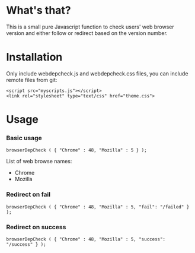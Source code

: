# What's that?

This is a small pure Javascript function to check users' web browser version and either follow or redirect based on the
version number. 


# Installation
Only include webdepcheck.js and webdepcheck.css files, you can include remote files from git:

    <script src="myscripts.js"></script>
    <link rel="stylesheet" type="text/css" href="theme.css">



# Usage

### Basic usage
```browserDepCheck ( { "Chrome" : 48, "Mozilla" : 5 } );```


List of web browse names:

* Chrome
* Mozilla 

### Redirect on fail
```browserDepCheck ( { "Chrome" : 48, "Mozilla" : 5, "fail": "/failed" } );```

### Redirect on success
```browserDepCheck ( { "Chrome" : 48, "Mozilla" : 5, "success": "/success" } );```

